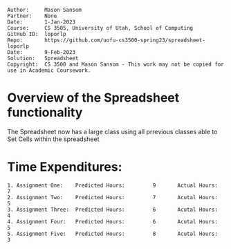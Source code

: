 ```
Author:     Mason Sansom
Partner:    None
Date:       1-Jan-2023
Course:     CS 3505, University of Utah, School of Computing
GitHub ID:  loporlp
Repo:       https://github.com/uofu-cs3500-spring23/spreadsheet-loporlp
Date:       9-Feb-2023
Solution:   Spreadsheet
Copyright:  CS 3500 and Mason Sansom - This work may not be copied for use in Academic Coursework.
```

# Overview of the Spreadsheet functionality

The Spreadsheet now has a large class using all prrevious classes able to Set Cells 
within the spreadsheet


# Time Expenditures:
    1. Assignment One:    Predicted Hours:         9       Actual Hours:   7
    2. Assignment Two:    Predicted Hours:         7       Acutal Hours:   5
    3. Assignment Three:  Predicted Hours:         6       Acutal Hours:   4
    4. Assignment Four:   Predicted Hours:         6       Acutal Hours:   5
    5. Assignment Five:   Predicted Hours:         8       Acutal Hours:   3